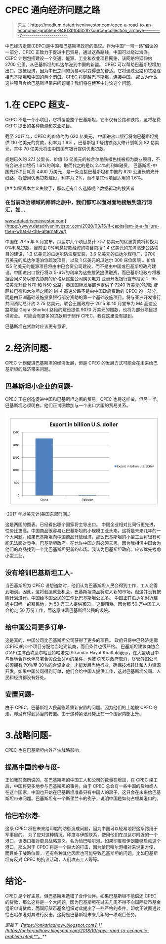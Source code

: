 # CPEC 通向经济问题之路

> 原文：<https://medium.datadriveninvestor.com/cpec-a-road-to-an-economic-problem-94813bfbb328?source=collection_archive---------7----------------------->

中巴经济走廊(CEPC)是中国和巴基斯坦政府的倡议。作为中国“一带一路”倡议的一部分，CPEC 正致力于促进中巴贸易，通过这条路线，中国可以绕过海洋。
CEPC 计划包括建设一个交通、能源、工业和农业项目网络，该网络将延伸约 2700 公里。从巴基斯坦的瓜达尔港到中国的新疆。
CPEC 可以帮助巴基斯坦增加出口，提振经济，因为中巴之间的贸易可以变得更加舒适。它将通过公路和铁路连接巴基斯坦和中国的两个港口。CPEC 将穿越巴基斯坦，连接中国。
那么为什么这些项目会给巴基斯坦带来问题呢？我们将在博客中讨论这个问题。

# 1.在 CEPC 超支-

CEPC 不是一个小项目，它将覆盖整个巴基斯坦，它不仅有公路和铁路，这将花费 CEPC 提出的各种能源和农业项目。

截至 2017 年，CPEC 的价值约为 620 亿美元。
中国进出口银行将向巴基斯坦提供 110 亿美元的贷款，利率为 1.6%
。巴基斯坦 1 号线铁路大修计划耗资 82 亿美元，其中 70 亿美元将由中国国有银行提供优惠贷款。

规划已久的 27.1 公里长、价值 16 亿美元的拉合尔地铁橙色线被视为商业项目，不符合进出口银行 1.6%的利率。取而代之的是以 2.4%的利率融资。
巴基斯坦-中国光纤项目耗资 4400 万美元，是一条连接巴基斯坦和中国的 820 公里长的光纤线路，将使用优惠贷款建设，利率为 2%，而不是其他项目适用的 1.6%。

[](https://www.datadriveninvestor.com/2020/03/16/if-capitalism-is-a-failure-then-what-is-the-alternative/) [## 如果资本主义失败了，那么还有什么选择呢？数据驱动的投资者

### 在当前政治领域的修辞之旅中，我们都可以面对面地接触到流行词汇，如…

www.datadriveninvestor.com](https://www.datadriveninvestor.com/2020/03/16/if-capitalism-is-a-failure-then-what-is-the-alternative/) 

中国在 2015 年 8 月宣布，瓜达尔几个项目总计 7.57 亿美元的优惠贷款将转换为 0%利息贷款。目前由 0%利息贷款融资的项目包括:1.4 亿美元的东湾高速公路项目的建设，1.3 亿美元的瓜达尔防波堤安装，3.6 亿美元的瓜达尔煤电厂，2700 万美元的瓜达尔港泊位疏浚项目，以及 1 亿美元的瓜达尔 300 床位医院
。价值 155 亿美元的能源项目将由中巴合资公司建设，而不是由中国或巴基斯坦政府建设。中国进出口银行将以 5-6%的利率为这些投资提供融资，而巴基斯坦政府将根据合同义务以预先协商的价格从这些公司购买电力
亚洲开发银行宣布投资 1 . 95 亿美元升级 N70 和 N50 公路。英国国际发展部也提供了 7240 万美元的贷款
费萨拉巴德和木尔坦之间的 M-4 高速公路不是由中国政府资助的 CPEC 的一部分，而是由亚洲基础设施投资银行部分资助的第一个基础设施项目，将与亚洲开发银行共同资助总计约 2.75 亿美元。联合王国政府于 2015 年 10 月宣布为 M4 高速公路项目 Gojra-Shorkot 路段的建设提供 9070 万美元的赠款，也将为部分项目提供资金。
可能会有更多的贷款用于制作 CPEC，我在这里没有提到。

巴基斯坦在贷款时应该更有意识。

# 2.经济问题-

CPEC 计划促进巴基斯坦的经济发展，但是 CPEC 的发展方式可能会在未来给巴基斯坦的经济带来问题。

## 巴基斯坦小企业的问题-

CPEC 正在创造促进中国和巴基斯坦之间的贸易，CPEC 也将这样做，但另一半。
巴基斯坦必须明白，他们正试图增加与一个出口大国的贸易关系。

![](img/d0d099e313222a08385d2e57a6bc33b7.png)

-2017 年以美元计(美国东部时间。)

这是两国的图表。已经看出哪个国家将主导出口。
中国企业相对比同行更先进，性价比更高。中国商品很容易让巴基斯坦的小规模工业头疼。这将是未来几年的一个大问题。如果巴基斯坦向中国商品开放经济，那么巴基斯坦的小型工业将很有可能无法面对竞争。巴基斯坦政府。在允许中国之前必须三思。因为我相信中国会为他们的商品找到一个比巴基斯坦更新的市场。我认为巴基斯坦政府。应该优先考虑小型工业。

## 没有培训巴基斯坦工人-

当巴基斯坦为 CPEC 设想道路时，他们认为巴基斯坦人民会得到工作，工人会得到培训。因此，这将创造就业机会，巴基斯坦商品将进入新的市场，但这并没有按照计划进行。中国给本国公民的工作比巴基斯坦公民多。
中国正在瓜达尔附近建造中国唯一的殖民地，为 50 万工人提供家园。
这很糟糕，因为那 50 万中国工人会抢走 50 万份工作，而这意味着巴基斯坦公民的饭碗。

## 给中国公司更多订单-

这是真的，中国公司比巴基斯坦公司获得了更多的项目。
政府只将中巴经济走廊(CPEC)的四个项目分配给当地建筑商，而且条件也很严格。
巴基斯坦建筑商协会(CAP)主席西坎达尔哈亚特哈塔克(Sikandar Hayat Khattak)表示，在大型项目中与当地合作伙伴签署合资企业(JV)的条件，也被 CPEC 政府取消，尽管外国公司必须拥有 70%至 30%的合资企业，才能发展当地行业，确保技术转让和人力资源开发。如果中国公司得到订单，他们会给中国人提供工作，这对巴基斯坦公司、人民和经济都没有好处。

## 安置问题-

由于 CPEC，巴基斯坦人民面临着重新安置的问题。因为他们的土地被 CPEC 夺走，却没有得到适当的安置。由于这种紧张局势正在一个国家内部上升。

# 3.战略问题-

CPEC 也在巴基斯坦内外产生战略影响。

## 提高中国的参与度-

正如我前面所说的，在巴基斯坦的中国工人和公司的数量在增加，在 CPEC 竣工后，中国将更多地参与巴基斯坦的事务。由于 CPEC 总会有一些中国的货物或人在这个国家，中国也开始在巴基斯坦准备只有中国人的房子，这只会在未来给巴基斯坦带来问题。巴基斯坦有一个斯里兰卡的例子，说明中国是如何占领其港口的。

## 恰巴哈尔港-

这条 CPEC 将在未来给印度的防御造成问题，因为中国可以轻易地将这条路用于军事目的。
为了应对这种情况，印度与伊朗联系，使用他们在瓜达尔附近的一个港口，该港口相对更具战略意义，名为恰巴哈尔港。如果印度和伊朗能够启动这个港口，那么对于 CPEC 将是一个巨大的打击，因为恰巴哈尔港相对来说更方便，而且处于战略位置。
还有各种其他因素也可能导致巴基斯坦的问题，比如巴基斯坦有反对 CPEC 的抗议活动，人们攻击工人等等。

# 结论-

CPEC 是个好主意，但巴基斯坦选错了合作伙伴。如果巴基斯坦不能偿还 CPEC 的贷款，那么这将是一个大问题，因为巴基斯坦在过去几周不得不向国际货币基金组织申请贷款，而国际货币基金组织对此提出了一些严格的条件。印度正试图通过恰巴哈尔港对其进行反击，这将是巴基斯坦未来几年的一项艰巨任务。

*原载于【https://onkarjadhavv.blogspot.com】[](https://onkarjadhavv.blogspot.com/2018/10/cpec-road-to-economic-problem.html)**。***